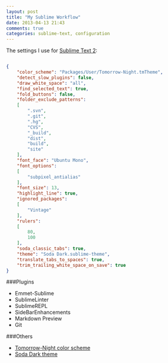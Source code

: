 ```yaml
---
layout: post
title: "My Sublime Workflow"
date: 2013-04-13 21:43
comments: true
categories: sublime-text, configuration
---
```


The settings I use for [Sublime Text 2](http://www.sublimetext.com/):

```json

{
    "color_scheme": "Packages/User/Tomorrow-Night.tmTheme",
    "detect_slow_plugins": false,
    "draw_white_space": "all",
    "find_selected_text": true,
    "fold_buttons": false,
    "folder_exclude_patterns":
    [
        ".svn",
        ".git",
        ".hg",
        "CVS",
        "_build",
        "dist",
        "build",
        "site"
    ],
    "font_face": "Ubuntu Mono",
    "font_options":
    [
        "subpixel_antialias"
    ],
    "font_size": 13,
    "highlight_line": true,
    "ignored_packages":
    [
        "Vintage"
    ],
    "rulers":
    [
        80,
        100
    ],
    "soda_classic_tabs": true,
    "theme": "Soda Dark.sublime-theme",
    "translate_tabs_to_spaces": true,
    "trim_trailing_white_space_on_save": true
}

```

###Plugins

*   Emmet-Sublime
*   SublimeLinter
*   SublimeREPL
*   SideBarEnhancements
*   Markdown Preview
*   Git

###Others

* [Tomorrow-Night color scheme](https://github.com/chriskempson/tomorrow-theme)
* [Soda Dark theme](https://github.com/buymeasoda/soda-theme/)
